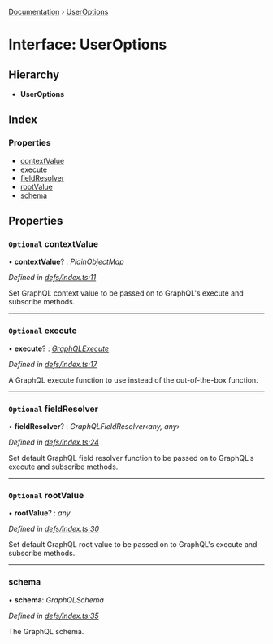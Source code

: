 [Documentation](../README.md) › [UserOptions](useroptions.md)

# Interface: UserOptions

## Hierarchy

* **UserOptions**

## Index

### Properties

* [contextValue](useroptions.md#optional-contextvalue)
* [execute](useroptions.md#optional-execute)
* [fieldResolver](useroptions.md#optional-fieldresolver)
* [rootValue](useroptions.md#optional-rootvalue)
* [schema](useroptions.md#schema)

## Properties

### `Optional` contextValue

• **contextValue**? : *PlainObjectMap*

*Defined in [defs/index.ts:11](https://github.com/badbatch/graphql-box/blob/7c5a3cd/packages/execute/src/defs/index.ts#L11)*

Set GraphQL context value to be passed on to
GraphQL's execute and subscribe methods.

___

### `Optional` execute

• **execute**? : *[GraphQLExecute](../README.md#graphqlexecute)*

*Defined in [defs/index.ts:17](https://github.com/badbatch/graphql-box/blob/7c5a3cd/packages/execute/src/defs/index.ts#L17)*

A GraphQL execute function to use
instead of the out-of-the-box function.

___

### `Optional` fieldResolver

• **fieldResolver**? : *GraphQLFieldResolver‹any, any›*

*Defined in [defs/index.ts:24](https://github.com/badbatch/graphql-box/blob/7c5a3cd/packages/execute/src/defs/index.ts#L24)*

Set default GraphQL field resolver function to
be passed on to GraphQL's execute and subscribe
methods.

___

### `Optional` rootValue

• **rootValue**? : *any*

*Defined in [defs/index.ts:30](https://github.com/badbatch/graphql-box/blob/7c5a3cd/packages/execute/src/defs/index.ts#L30)*

Set default GraphQL root value to be passed on to
GraphQL's execute and subscribe methods.

___

###  schema

• **schema**: *GraphQLSchema*

*Defined in [defs/index.ts:35](https://github.com/badbatch/graphql-box/blob/7c5a3cd/packages/execute/src/defs/index.ts#L35)*

The GraphQL schema.
